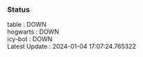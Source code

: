 ### Status


table : DOWN  
hogwarts : DOWN  
icy-bot : DOWN  
Latest Update : 2024-01-04 17:07:24.765322

